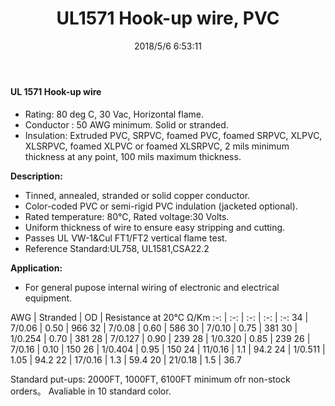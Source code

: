 ﻿---
layout: post 
title: UL1571 Hook-up wire, PVC
tags: pvc,Hookup-Wire
categories: wire-cable
overview: PVC, SRPVC, foamed PVC, foamed SRPVC, XLPVC, XLSRPVC, foamed XLPVC or foamed XLSRPVC, 2 mils minimum thickness at any point, 100 mils maximum thickness.
series: FN10
part_number: 10-1571-0
thumb_img: static/202003/16-thumb-20200327153422.jpg
image: static/202003/16-20200327153422.jpg
date: 2018/5/6 6:53:11
permalink: /wire-cable/ul1571-hookup-wire-pvc-80deg-30v.html
---



#### UL 1571 Hook-up wire

* Rating: 80 deg C, 30 Vac, Horizontal flame.
* Conductor : 50 AWG minimum. Solid or stranded.
* Insulation: Extruded PVC, SRPVC, foamed PVC, foamed SRPVC, XLPVC, XLSRPVC, foamed XLPVC or foamed XLSRPVC, 2 mils minimum thickness at any point, 100 mils maximum thickness.

__Description:__

* Tinned, annealed, stranded or solid copper conductor.
* Color-coded PVC or semi-rigid PVC indulation (jacketed optional).
* Rated temperature: 80℃, Rated voltage:30 Volts.
* Uniform thickness of wire to ensure easy stripping and cutting.
* Passes UL VW-1&amp;Cul FT1/FT2 vertical flame test.
* Reference Standard:UL758, UL1581,CSA22.2 
    
 __Application:__

 * For general pupose internal wiring of electronic and electrical equipment. 

AWG | Stranded | OD | Resistance at 20℃ Ω/Km
:-: | :-: |  :-: |  :-: |  :-: 
34 | 7/0.06 | 0.50 | 966
32 | 7/0.08 | 0.60 | 586
30 | 7/0.10 | 0.75 | 381
30 | 1/0.254 | 0.70 | 381
28 | 7/0.127 | 0.90 | 239
28 | 1/0.320 | 0.85 | 239
26 | 7/0.16 | 0.10 | 150
26 | 1/0.404 | 0.95 | 150
24 | 11/0.16 | 1.1 | 94.2
24 | 1/0.511 | 1.05 | 94.2
22 | 17/0.16 | 1.3 | 59.4
20 | 21/0.18 | 1.5 | 36.7


Standard put-ups: 2000FT, 1000FT, 6100FT minimum ofr non-stock orders。
Avaliable in 10 standard color. 

